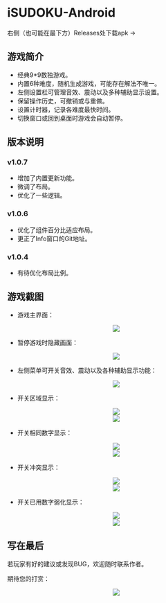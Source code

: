 # iSUDOKU-Android

右侧（也可能在最下方）Releases处下载apk ->

## 游戏简介

- 经典9*9数独游戏。
- 内置6种难度，随机生成游戏，可能存在解法不唯一。
- 左侧设置栏可管理音效、震动以及多种辅助显示设置。
- 保留操作历史，可撤销或与重做。
- 设置计时器，记录各难度最快时间。
- 切换窗口或回到桌面时游戏会自动暂停。

## 版本说明

### v1.0.7

- 增加了内置更新功能。
- 微调了布局。
- 优化了一些逻辑。

### v1.0.6

- 优化了组件百分比适应布局。
- 更正了Info窗口的Git地址。

### v1.0.4

- 有待优化布局比例。

## 游戏截图

- 游戏主界面：

<div align="center">
  <img src="https://github.com/MRBLADEX/iSUDOKU-Android/blob/master/intro/play.jpg">
</div>

- 暂停游戏时隐藏画面：

<div align="center">
  <img src="https://github.com/MRBLADEX/iSUDOKU-Android/blob/master/intro/pause.jpg">
</div>

- 左侧菜单可开关音效、震动以及各种辅助显示功能：

<div align="center">
  <img src="https://github.com/MRBLADEX/iSUDOKU-Android/blob/master/intro/drawer.jpg">
</div>

- 开关区域显示：

<div align="center">
  <img src="https://github.com/MRBLADEX/iSUDOKU-Android/blob/master/intro/region_on.jpg">
</div>
<div align="center">
  <img src="https://github.com/MRBLADEX/iSUDOKU-Android/blob/master/intro/region_off.jpg">
</div>

- 开关相同数字显示：

<div align="center">
  <img src="https://github.com/MRBLADEX/iSUDOKU-Android/blob/master/intro/same_on.jpg">
</div>
<div align="center">
  <img src="https://github.com/MRBLADEX/iSUDOKU-Android/blob/master/intro/same_off.jpg">
</div>

- 开关冲突显示：

<div align="center">
  <img src="https://github.com/MRBLADEX/iSUDOKU-Android/blob/master/intro/conflict_on.jpg">
</div>
<div align="center">
  <img src="https://github.com/MRBLADEX/iSUDOKU-Android/blob/master/intro/conflict_off.jpg">
</div>

- 开关已用数字弱化显示：

<div align="center">
  <img src="https://github.com/MRBLADEX/iSUDOKU-Android/blob/master/intro/dull_on.jpg">
</div>
<div align="center">
  <img src="https://github.com/MRBLADEX/iSUDOKU-Android/blob/master/intro/dull_off.jpg">
</div>

## 写在最后

若玩家有好的建议或发现BUG，欢迎随时联系作者。

期待您的打赏：

<div align="center">
  <img src="https://github.com/MRBLADEX/iSUDOKU-Android/blob/master/intro/support_1.jpg">
</div>